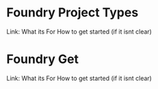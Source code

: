 # Foundry Project Types

Link:
What its For
How to get started (if it isnt clear)

# Foundry Get

Link:
What its For
How to get started (if it isnt clear)
